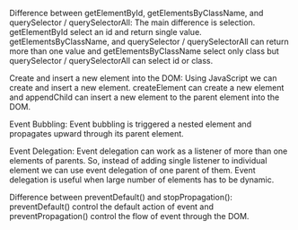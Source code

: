 Difference between getElementById, getElementsByClassName, and querySelector / querySelectorAll: The main difference is selection. getElementById select an id and return single value. getElementsByClassName, and querySelector / querySelectorAll can return more than one value and getElementsByClassName select only class but querySelector / querySelectorAll can select id or class.

Create and insert a new element into the DOM: Using JavaScript we can create and insert a new element. createElement can create a new element and appendChild can insert a new element to the parent element into the DOM.

Event Bubbling: Event bubbling is triggered a nested element and propagates upward through its parent element.

Event Delegation: Event delegation can work as a listener of more than one elements of parents. So, instead of adding single listener to individual element we can use event delegation of one parent of them. Event delegation is useful when large number of elements has to be dynamic.

Difference between preventDefault() and stopPropagation(): preventDefault() control the default action of event and preventPropagation() control the flow of event through the DOM.